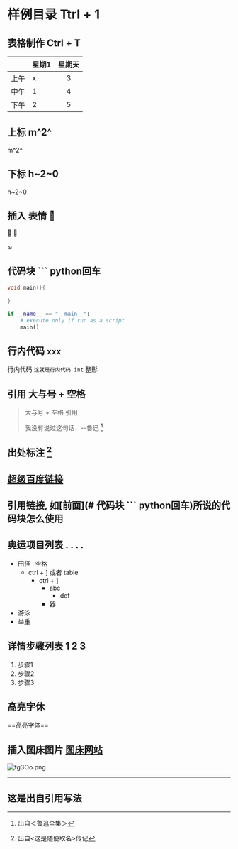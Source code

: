 # 样例目录  Ttrl + 1

## 表格制作 Ctrl + T

|      | 星期1 | 星期天 |
| ---- | ----- | :----: |
| 上午 |     x  |      3  |
| 中午 |      1 |      4  |
| 下午 |      2 |     5   |



## 上标 m^2^

m^2^



## 下标 h~2~0

h~2~0



## 插入 表情 :100:

:100:
:100:

:arrow_lower_right:



## 代码块 ``` python回车

``` c++
void main(){
    
}
```



``` python
if __name__ == "__main__":
    # execute only if run as a script
    main()
```



## 行内代码 `xxx`

 行内代码  `这就是行内代码 int` 整形



## 引用  大与号 + 空格

> 大与号 + 空格 引用
>
> 我没有说过这句话．--鲁迅 [^a]



## 出处标注   [^随便取名]



## [超级百度链接](http://www.baidu.com)





## 引用链接, 如[前面](# 代码块 ``` python回车)所说的代码块怎么使用





## 奥运项目列表  . . . . 

- 田径  -空格 
  - ctrl + ] 或者 table
    - ctrl + ]
      - abc
        - def
      - 器
- 游泳
- 举重



## 详情步骤列表 1 2 3

1. 步骤1
2. 步骤2
3. 步骤3



## 高亮字休

==高亮字体==





## 插入图床图片 [图床网站](https://imgloc.com/)

![fg3Oo.png](https://k62.kn3.net/15E2ECD1F.jpg)

---







## 这是出自引用写法

[^a]: 出自＜鲁迅全集＞
[^随便取名]: 出自<这是随便取名>传记



